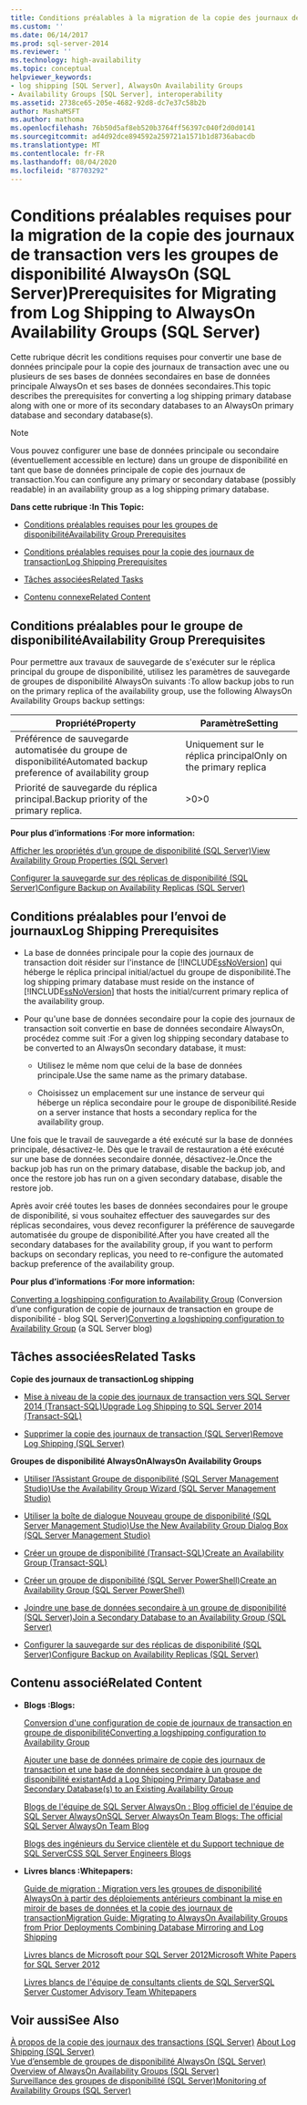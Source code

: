 ```yaml
---
title: Conditions préalables à la migration de la copie des journaux de session vers groupes de disponibilité AlwaysOn (SQL Server) | Microsoft Docs
ms.custom: ''
ms.date: 06/14/2017
ms.prod: sql-server-2014
ms.reviewer: ''
ms.technology: high-availability
ms.topic: conceptual
helpviewer_keywords:
- log shipping [SQL Server], AlwaysOn Availability Groups
- Availability Groups [SQL Server], interoperability
ms.assetid: 2738ce65-205e-4682-92d8-dc7e37c58b2b
author: MashaMSFT
ms.author: mathoma
ms.openlocfilehash: 76b50d5af8eb520b3764ff56397c040f2d0d0141
ms.sourcegitcommit: ad4d92dce894592a259721a1571b1d8736abacdb
ms.translationtype: MT
ms.contentlocale: fr-FR
ms.lasthandoff: 08/04/2020
ms.locfileid: "87703292"
---
```

# <a name="prerequisites-for-migrating-from-log-shipping-to-alwayson-availability-groups-sql-server"></a><span data-ttu-id="71e08-102">Conditions préalables requises pour la migration de la copie des journaux de transaction vers les groupes de disponibilité AlwaysOn (SQL Server)</span><span class="sxs-lookup"><span data-stu-id="71e08-102">Prerequisites for Migrating from Log Shipping to AlwaysOn Availability Groups (SQL Server)</span></span>
  <span data-ttu-id="71e08-103">Cette rubrique décrit les conditions requises pour convertir une base de données principale pour la copie des journaux de transaction avec une ou plusieurs de ses bases de données secondaires en base de données principale AlwaysOn et ses bases de données secondaires.</span><span class="sxs-lookup"><span data-stu-id="71e08-103">This topic describes the prerequisites for converting a log shipping primary database along with one or more of its secondary databases to an AlwaysOn primary database and secondary database(s).</span></span>  
  
> [!NOTE]  
>  <span data-ttu-id="71e08-104">Vous pouvez configurer une base de données principale ou secondaire (éventuellement accessible en lecture) dans un groupe de disponibilité en tant que base de données principale de copie des journaux de transaction.</span><span class="sxs-lookup"><span data-stu-id="71e08-104">You can configure any primary or secondary database (possibly readable) in an availability group as a log shipping primary database.</span></span>  
  
 <span data-ttu-id="71e08-105">**Dans cette rubrique :**</span><span class="sxs-lookup"><span data-stu-id="71e08-105">**In This Topic:**</span></span>  
  
-   [<span data-ttu-id="71e08-106">Conditions préalables requises pour les groupes de disponibilité</span><span class="sxs-lookup"><span data-stu-id="71e08-106">Availability Group Prerequisites</span></span>](#AGPrereqsRealAddress)  
  
-   [<span data-ttu-id="71e08-107">Conditions préalables requises pour la copie des journaux de transaction</span><span class="sxs-lookup"><span data-stu-id="71e08-107">Log Shipping Prerequisites</span></span>](#LogShipPrereqs)  
  
-   [<span data-ttu-id="71e08-108">Tâches associées</span><span class="sxs-lookup"><span data-stu-id="71e08-108">Related Tasks</span></span>](#RelatedTasks)  
  
-   [<span data-ttu-id="71e08-109">Contenu connexe</span><span class="sxs-lookup"><span data-stu-id="71e08-109">Related Content</span></span>](#RelatedContent)  
  
##  <a name="availability-group-prerequisites"></a><a name="AGPrereqsRealAddress"></a><span data-ttu-id="71e08-110">Conditions préalables pour le groupe de disponibilité</span><span class="sxs-lookup"><span data-stu-id="71e08-110">Availability Group Prerequisites</span></span>  
 <span data-ttu-id="71e08-111">Pour permettre aux travaux de sauvegarde de s'exécuter sur le réplica principal du groupe de disponibilité, utilisez les paramètres de sauvegarde de groupes de disponibilité AlwaysOn suivants :</span><span class="sxs-lookup"><span data-stu-id="71e08-111">To allow backup jobs to run on the primary replica of the availability group, use the following AlwaysOn Availability Groups backup settings:</span></span>  
  
|<span data-ttu-id="71e08-112">Propriété</span><span class="sxs-lookup"><span data-stu-id="71e08-112">Property</span></span>|<span data-ttu-id="71e08-113">Paramètre</span><span class="sxs-lookup"><span data-stu-id="71e08-113">Setting</span></span>|  
|--------------|-------------|  
|<span data-ttu-id="71e08-114">Préférence de sauvegarde automatisée du groupe de disponibilité</span><span class="sxs-lookup"><span data-stu-id="71e08-114">Automated backup preference of availability group</span></span>|<span data-ttu-id="71e08-115">Uniquement sur le réplica principal</span><span class="sxs-lookup"><span data-stu-id="71e08-115">Only on the primary replica</span></span>|  
|<span data-ttu-id="71e08-116">Priorité de sauvegarde du réplica principal.</span><span class="sxs-lookup"><span data-stu-id="71e08-116">Backup priority of the primary replica.</span></span>|<span data-ttu-id="71e08-117">>0</span><span class="sxs-lookup"><span data-stu-id="71e08-117">>0</span></span>|  
  
 <span data-ttu-id="71e08-118">**Pour plus d’informations :**</span><span class="sxs-lookup"><span data-stu-id="71e08-118">**For more information:**</span></span>  
  
 [<span data-ttu-id="71e08-119">Afficher les propriétés d’un groupe de disponibilité &#40;SQL Server&#41;</span><span class="sxs-lookup"><span data-stu-id="71e08-119">View Availability Group Properties &#40;SQL Server&#41;</span></span>](view-availability-group-properties-sql-server.md)  
  
 [<span data-ttu-id="71e08-120">Configurer la sauvegarde sur des réplicas de disponibilité &#40;SQL Server&#41;</span><span class="sxs-lookup"><span data-stu-id="71e08-120">Configure Backup on Availability Replicas &#40;SQL Server&#41;</span></span>](configure-backup-on-availability-replicas-sql-server.md)  
  
##  <a name="log-shipping-prerequisites"></a><a name="LogShipPrereqs"></a><span data-ttu-id="71e08-121">Conditions préalables pour l’envoi de journaux</span><span class="sxs-lookup"><span data-stu-id="71e08-121">Log Shipping Prerequisites</span></span>  
  
-   <span data-ttu-id="71e08-122">La base de données principale pour la copie des journaux de transaction doit résider sur l'instance de [!INCLUDE[ssNoVersion](../../../includes/ssnoversion-md.md)] qui héberge le réplica principal initial/actuel du groupe de disponibilité.</span><span class="sxs-lookup"><span data-stu-id="71e08-122">The log shipping primary database must reside on the instance of [!INCLUDE[ssNoVersion](../../../includes/ssnoversion-md.md)] that hosts the initial/current primary replica of the availability group.</span></span>  
  
-   <span data-ttu-id="71e08-123">Pour qu'une base de données secondaire pour la copie des journaux de transaction soit convertie en base de données secondaire AlwaysOn, procédez comme suit :</span><span class="sxs-lookup"><span data-stu-id="71e08-123">For a given log shipping secondary database to be converted to an AlwaysOn secondary database, it must:</span></span>  
  
    -   <span data-ttu-id="71e08-124">Utilisez le même nom que celui de la base de données principale.</span><span class="sxs-lookup"><span data-stu-id="71e08-124">Use the same name as the primary database.</span></span>  
  
    -   <span data-ttu-id="71e08-125">Choisissez un emplacement sur une instance de serveur qui héberge un réplica secondaire pour le groupe de disponibilité.</span><span class="sxs-lookup"><span data-stu-id="71e08-125">Reside on a server instance that hosts a secondary replica for the availability group.</span></span>  
  
 <span data-ttu-id="71e08-126">Une fois que le travail de sauvegarde a été exécuté sur la base de données principale, désactivez-le. Dès que le travail de restauration a été exécuté sur une base de données secondaire donnée, désactivez-le.</span><span class="sxs-lookup"><span data-stu-id="71e08-126">Once the backup job has run on the primary database, disable the backup job, and once the restore job has run on a given secondary database, disable the restore job.</span></span>  
  
 <span data-ttu-id="71e08-127">Après avoir créé toutes les bases de données secondaires pour le groupe de disponibilité, si vous souhaitez effectuer des sauvegardes sur des réplicas secondaires, vous devez reconfigurer la préférence de sauvegarde automatisée du groupe de disponibilité.</span><span class="sxs-lookup"><span data-stu-id="71e08-127">After you have created all the secondary databases for the availability group, if you want to perform backups on secondary replicas, you need to re-configure the automated backup preference of the availability group.</span></span>  
  
 <span data-ttu-id="71e08-128">**Pour plus d’informations :**</span><span class="sxs-lookup"><span data-stu-id="71e08-128">**For more information:**</span></span>  
  
 <span data-ttu-id="71e08-129">[Converting a logshipping configuration to Availability Group](https://blogs.msdn.com/b/sqlalwayson/archive/2012/01/09/converting-a-logshipping-configuration-to-availability-group.aspx) (Conversion d’une configuration de copie de journaux de transaction en groupe de disponibilité - blog SQL Server)</span><span class="sxs-lookup"><span data-stu-id="71e08-129">[Converting a logshipping configuration to Availability Group](https://blogs.msdn.com/b/sqlalwayson/archive/2012/01/09/converting-a-logshipping-configuration-to-availability-group.aspx) (a SQL Server blog)</span></span>  
  
##  <a name="related-tasks"></a><a name="RelatedTasks"></a> <span data-ttu-id="71e08-130">Tâches associées</span><span class="sxs-lookup"><span data-stu-id="71e08-130">Related Tasks</span></span>  
 <span data-ttu-id="71e08-131">**Copie des journaux de transaction**</span><span class="sxs-lookup"><span data-stu-id="71e08-131">**Log shipping**</span></span>  
  
-   [<span data-ttu-id="71e08-132">Mise à niveau de la copie des journaux de transaction vers SQL Server 2014 &#40;Transact-SQL&#41;</span><span class="sxs-lookup"><span data-stu-id="71e08-132">Upgrade Log Shipping to SQL Server 2014 &#40;Transact-SQL&#41;</span></span>](../../log-shipping/upgrading-log-shipping-to-sql-server-2016-transact-sql.md)  
  
-   [<span data-ttu-id="71e08-133">Supprimer la copie des journaux de transaction &#40;SQL Server&#41;</span><span class="sxs-lookup"><span data-stu-id="71e08-133">Remove Log Shipping &#40;SQL Server&#41;</span></span>](../../log-shipping/remove-log-shipping-sql-server.md)  
  
 <span data-ttu-id="71e08-134">**Groupes de disponibilité AlwaysOn**</span><span class="sxs-lookup"><span data-stu-id="71e08-134">**AlwaysOn Availability Groups**</span></span>  
  
-   [<span data-ttu-id="71e08-135">Utiliser l’Assistant Groupe de disponibilité &#40;SQL Server Management Studio&#41;</span><span class="sxs-lookup"><span data-stu-id="71e08-135">Use the Availability Group Wizard &#40;SQL Server Management Studio&#41;</span></span>](use-the-availability-group-wizard-sql-server-management-studio.md)  
  
-   [<span data-ttu-id="71e08-136">Utiliser la boîte de dialogue Nouveau groupe de disponibilité &#40;SQL Server Management Studio&#41;</span><span class="sxs-lookup"><span data-stu-id="71e08-136">Use the New Availability Group Dialog Box &#40;SQL Server Management Studio&#41;</span></span>](use-the-new-availability-group-dialog-box-sql-server-management-studio.md)  
  
-   [<span data-ttu-id="71e08-137">Créer un groupe de disponibilité &#40;Transact-SQL&#41;</span><span class="sxs-lookup"><span data-stu-id="71e08-137">Create an Availability Group &#40;Transact-SQL&#41;</span></span>](create-an-availability-group-transact-sql.md)  
  
-   [<span data-ttu-id="71e08-138">Créer un groupe de disponibilité &#40;SQL Server PowerShell&#41;</span><span class="sxs-lookup"><span data-stu-id="71e08-138">Create an Availability Group &#40;SQL Server PowerShell&#41;</span></span>](../../../powershell/sql-server-powershell.md)  
  
-   [<span data-ttu-id="71e08-139">Joindre une base de données secondaire à un groupe de disponibilité &#40;SQL Server&#41;</span><span class="sxs-lookup"><span data-stu-id="71e08-139">Join a Secondary Database to an Availability Group &#40;SQL Server&#41;</span></span>](join-a-secondary-database-to-an-availability-group-sql-server.md)  
  
-   [<span data-ttu-id="71e08-140">Configurer la sauvegarde sur des réplicas de disponibilité &#40;SQL Server&#41;</span><span class="sxs-lookup"><span data-stu-id="71e08-140">Configure Backup on Availability Replicas &#40;SQL Server&#41;</span></span>](configure-backup-on-availability-replicas-sql-server.md)  
  
##  <a name="related-content"></a><a name="RelatedContent"></a> <span data-ttu-id="71e08-141">Contenu associé</span><span class="sxs-lookup"><span data-stu-id="71e08-141">Related Content</span></span>  
  
-   <span data-ttu-id="71e08-142">**Blogs :**</span><span class="sxs-lookup"><span data-stu-id="71e08-142">**Blogs:**</span></span>  
  
     [<span data-ttu-id="71e08-143">Conversion d'une configuration de copie de journaux de transaction en groupe de disponibilité</span><span class="sxs-lookup"><span data-stu-id="71e08-143">Converting a logshipping configuration to Availability Group</span></span>](https://docs.microsoft.com/archive/blogs/sqlalwayson/converting-a-logshipping-configuration-to-availability-group)  
  
     [<span data-ttu-id="71e08-144">Ajouter une base de données primaire de copie des journaux de transaction et une base de données secondaire à un groupe de disponibilité existant</span><span class="sxs-lookup"><span data-stu-id="71e08-144">Add a Log Shipping Primary Database and Secondary Database(s) to an Existing Availability Group</span></span>](https://docs.microsoft.com/archive/blogs/sqlalwayson/add-a-log-shipping-primary-database-and-secondary-databases-to-an-existing-availability-group)  
  
     [<span data-ttu-id="71e08-145">Blogs de l'équipe de SQL Server AlwaysOn : Blog officiel de l'équipe de SQL Server AlwaysOn</span><span class="sxs-lookup"><span data-stu-id="71e08-145">SQL Server AlwaysOn Team Blogs: The official SQL Server AlwaysOn Team Blog</span></span>](https://docs.microsoft.com/archive/blogs/sqlalwayson/)  
  
     [<span data-ttu-id="71e08-146">Blogs des ingénieurs du Service clientèle et du Support technique de SQL Server</span><span class="sxs-lookup"><span data-stu-id="71e08-146">CSS SQL Server Engineers Blogs</span></span>](https://blogs.msdn.com/b/psssql/)  
  
-   <span data-ttu-id="71e08-147">**Livres blancs :**</span><span class="sxs-lookup"><span data-stu-id="71e08-147">**Whitepapers:**</span></span>  
  
     [<span data-ttu-id="71e08-148">Guide de migration : Migration vers les groupes de disponibilité AlwaysOn à partir des déploiements antérieurs combinant la mise en miroir de bases de données et la copie des journaux de transaction</span><span class="sxs-lookup"><span data-stu-id="71e08-148">Migration Guide: Migrating to AlwaysOn Availability Groups from Prior Deployments Combining Database Mirroring and Log Shipping</span></span>](https://msdn.microsoft.com/library/jj635217)  
  
     [<span data-ttu-id="71e08-149">Livres blancs de Microsoft pour SQL Server 2012</span><span class="sxs-lookup"><span data-stu-id="71e08-149">Microsoft White Papers for SQL Server 2012</span></span>](https://msdn.microsoft.com/library/hh403491.aspx)  
  
     [<span data-ttu-id="71e08-150">Livres blancs de l'équipe de consultants clients de SQL Server</span><span class="sxs-lookup"><span data-stu-id="71e08-150">SQL Server Customer Advisory Team Whitepapers</span></span>](http://sqlcat.com/)  
  
## <a name="see-also"></a><span data-ttu-id="71e08-151">Voir aussi</span><span class="sxs-lookup"><span data-stu-id="71e08-151">See Also</span></span>  
 <span data-ttu-id="71e08-152">[À propos de la copie des journaux des transactions &#40;SQL Server&#41;](../../log-shipping/about-log-shipping-sql-server.md) </span><span class="sxs-lookup"><span data-stu-id="71e08-152">[About Log Shipping &#40;SQL Server&#41;](../../log-shipping/about-log-shipping-sql-server.md) </span></span>  
 <span data-ttu-id="71e08-153">[Vue d’ensemble de groupes de disponibilité AlwaysOn &#40;SQL Server&#41;](overview-of-always-on-availability-groups-sql-server.md) </span><span class="sxs-lookup"><span data-stu-id="71e08-153">[Overview of AlwaysOn Availability Groups &#40;SQL Server&#41;](overview-of-always-on-availability-groups-sql-server.md) </span></span>  
 [<span data-ttu-id="71e08-154">Surveillance des groupes de disponibilité &#40;SQL Server&#41;</span><span class="sxs-lookup"><span data-stu-id="71e08-154">Monitoring of Availability Groups &#40;SQL Server&#41;</span></span>](monitoring-of-availability-groups-sql-server.md)  
  
  
